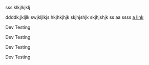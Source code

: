sss
klkjlkjklj

ddddk;jkljlk
swjkljlkjs
hkjhkjhjk
skjhjshjk skjhjshjk
ss
aa
ssss
[ a link ](https://www.example.com/)

Dev Testing

Dev Testing

Dev Testing

Dev Testing

